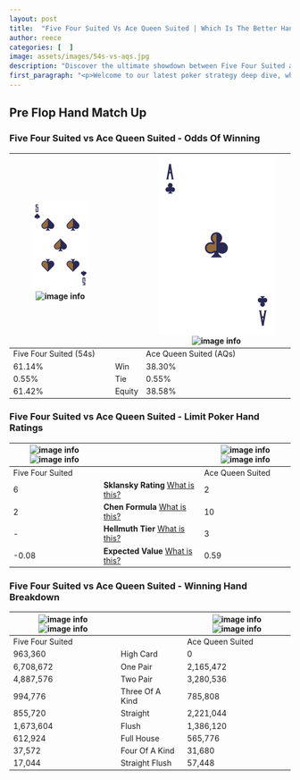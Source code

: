 ```yaml
---
layout: post
title:  "Five Four Suited Vs Ace Queen Suited | Which Is The Better Hand In Poker? A Complete Guide"
author: reece
categories: [  ]
image: assets/images/54s-vs-aqs.jpg
description: "Discover the ultimate showdown between Five Four Suited and Ace Queen Suited in poker! Uncover the odds, strategies, and scenarios where one hand triumphs over the other. Get ready to up your poker game with this thrilling analysis."
first_paragraph: "<p>Welcome to our latest poker strategy deep dive, where we're pitting two distinct hands against each other in a high-stakes showdown: Five Four Suited vs Ace Queen Suited.</p><p>In the dynamic world of poker, every decision counts, and knowing which hand holds the upper hand is key to your success at the table.</p><p>In this article, we'll dissect these two hands, explore the scenarios where one dominates the other, and equip you with the knowledge to make strategic choices that can tip the odds in your favor.</p><p>Get ready to unravel the intriguing dynamics of these poker hands and elevate your game to new heights.</p>"
---
```




[comment]: # (sp0)

## Pre Flop Hand Match Up

<div class="table hand-ratings" markdown="1"> 



### Five Four Suited vs Ace Queen Suited - Odds Of Winning


    
| ![image info](assets/images/hand1/5.png) ![image info](assets/images/hand1/4s.png) |  | ![image info](assets/images/hand2/a.png) ![image info](assets/images/hand2/qs.png) |
| -------- | -------- | -------- |
| Five Four Suited (54s) |  | Ace Queen Suited (AQs) |
| 61.14% | Win | 38.30% |
| 0.55% | Tie | 0.55% |
| 61.42% | Equity | 38.58% |




[comment]: # (sp1)



### Five Four Suited vs Ace Queen Suited - Limit Poker Hand Ratings


    
| ![image info](https://www.riverpairs.com/assets/images/hand1/5.png) ![image info](https://www.riverpairs.com/assets/images/hand1/4s.png) |  | ![image info](https://www.riverpairs.com/assets/images/hand2/a.png) ![image info](https://www.riverpairs.com/assets/images/hand2/qs.png) |
| -------- | -------- | -------- |
| Five Four Suited |  | Ace Queen Suited |
| 6 | **Sklansky Rating** [What is this?](/sklansky-rating-explained) | 2 |
| 2 | **Chen Formula** [What is this?](/chen-formula-explained) | 10 |
| - | **Hellmuth Tier** [What is this?](/Hellmuth-tier-explained) | 3 |
| -0.08 | **Expected Value** [What is this?](/expected-value-explained) | 0.59 |




[comment]: # (sp2)



### Five Four Suited vs Ace Queen Suited - Winning Hand Breakdown


    
| ![image info](https://www.riverpairs.com/assets/images/hand1/5.png) ![image info](https://www.riverpairs.com/assets/images/hand1/4s.png) |  | ![image info](https://www.riverpairs.com/assets/images/hand2/a.png) ![image info](https://www.riverpairs.com/assets/images/hand2/qs.png) |
| -------- | -------- | -------- |
| Five Four Suited |  | Ace Queen Suited |
| 963,360 | High Card | 0 |
| 6,708,672 | One Pair | 2,165,472 |
| 4,887,576 | Two Pair | 3,280,536 |
| 994,776 | Three Of A Kind | 785,808 |
| 855,720 | Straight | 2,221,044 |
| 1,673,604 | Flush | 1,386,120 |
| 612,924 | Full House | 565,776 |
| 37,572 | Four Of A Kind | 31,680 |
| 17,044 | Straight Flush | 57,448 |




[comment]: # (sp3)



</div>

[comment]: # (sp4)



[comment]: # (sp5)


